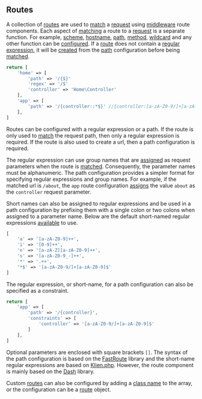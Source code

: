 ## Routes
A collection of [routes](https://github.com/mvc5/mvc5/blob/master/src/Route/Route.php) are used to [match](https://github.com/mvc5/mvc5/blob/master/src/Route/Match.php) a [request](https://github.com/mvc5/mvc5/blob/master/src/Http/Request.php) using [middleware](https://github.com/mvc5/mvc5/blob/master/config/middleware.php#L7) route components. Each aspect of [matching](https://github.com/mvc5/mvc5/blob/master/src/Route/Match.php) a route to a [request](https://github.com/mvc5/mvc5/blob/master/src/Http/Request.php) is a separate function. For example, [scheme](https://github.com/mvc5/mvc5/blob/master/src/Route/Match/Scheme.php), [hostname](https://github.com/mvc5/mvc5/blob/master/src/Route/Match/Hostname.php), [path](https://github.com/mvc5/mvc5/blob/master/src/Route/Match/Path.php), [method](https://github.com/mvc5/mvc5/blob/master/src/Route/Match/Method.php), [wildcard](https://github.com/mvc5/mvc5/blob/master/src/Route/Match/Wildcard.php) and any other function can be [configured](https://github.com/mvc5/mvc5/blob/master/config/middleware.php#L7). If a [route](https://github.com/mvc5/mvc5/blob/master/src/Route/Route.php) does not contain a [regular expression](https://github.com/mvc5/mvc5/blob/master/src/Route/Route.php#L90), it will be [created](https://github.com/mvc5/mvc5/blob/master/src/Route/Definition/Build.php#L70) from the [path](https://github.com/mvc5/mvc5/blob/master/src/Route/Route.php#L68) configuration before being [matched](https://github.com/mvc5/mvc5/blob/master/src/Route/Match/Path.php#L47). 

```php
return [
    'home' => [
        'path' => '/{$}'
        'regex' => '/$'
        'controller' => 'Home\Controller'
    ],
    'app' => [
        'path' => '/{controller::*$}' //{controller:[a-zA-Z0-9/]+[a-zA-Z0-9]$}
    ],
]
```

Routes can be configured with a regular expression or a path. If the route is only used to [match](https://github.com/mvc5/mvc5/blob/master/src/Route/Match/Path.php#L47) the request path, then only a regular expression is required. If the route is also used to create a url, then a path configuration is required.

The regular expression can use group names that are [assigned](https://github.com/mvc5/mvc5/blob/master/src/Route/Match/Path.php#L54) as request parameters when the route is [matched](https://github.com/mvc5/mvc5/blob/master/src/Route/Match/Path.php#L47). Consequently, the parameter names must be alphanumeric. The path configuration provides a simpler format for specifying regular expressions and group names. For example, if the matched url is <code>/about</code>, the <code>app</code> route configuration [assigns](https://github.com/mvc5/mvc5/blob/master/src/Route/Match/Path.php#L54) the value <code>about</code> as the <code>controller</code> request parameter.

Short names can also be assigned to regular expressions and be used in a path configuration by prefixing them with a single colon or two colons when assigned to a parameter name. Below are the default short-named regular expressions [available](https://github.com/mvc5/mvc5/blob/master/src/Route/Definition/Tokens.php#L23) to use.
  
```php
[
    'a' => '[a-zA-Z0-9]++',
    'i' => '[0-9]++',
    'n' => '[a-zA-Z][a-zA-Z0-9]++',
    's' => '[a-zA-Z0-9_-]++',
    '*' => '.++',
    '*$' => '[a-zA-Z0-9/]+[a-zA-Z0-9]$'
]
```

The regular expression, or short-name, for a path configuration can also be specified as a constraint.

```php
return [
    'app' => [
        'path' => '/{controller}',
        'constraints' => [
            'controller' => '[a-zA-Z0-9/]+[a-zA-Z0-9]$'
        ]
    ],
]
```

Optional parameters are enclosed with square brackets <code>[]</code>. The syntax of the path configuration is based on the [FastRoute](https://github.com/nikic/FastRoute) library and the short-name regular expressions are based on [Klien.php](https://github.com/klein/klein.php). However, the route component is mainly based on the [Dash](https://github.com/DASPRiD/Dash) library.

Custom [routes](https://github.com/mvc5/mvc5/blob/master/src/Route/Route.php) can also be configured by adding a [class name](https://github.com/mvc5/mvc5/blob/master/src/Route/Route.php#L45) to the array, or the configuration can be a [route](https://github.com/mvc5/mvc5/blob/master/src/Route/Route.php) object.
